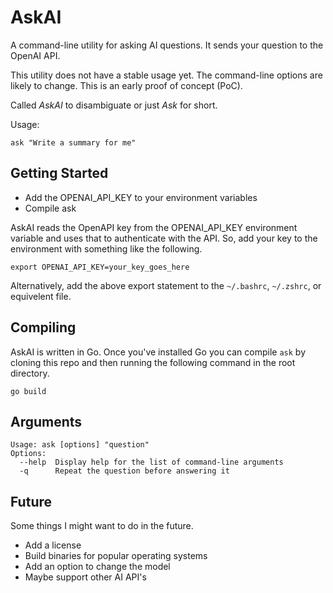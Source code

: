 # AskAI

A command-line utility for asking AI questions.  It sends your question to the OpenAI API.

This utility does not have a stable usage yet. The command-line options are likely to change. This is an early proof of concept (PoC).

Called _AskAI_ to disambiguate or just _Ask_ for short.

Usage:
```
ask "Write a summary for me"
```


## Getting Started

- Add the OPENAI_API_KEY to your environment variables
- Compile ask

AskAI reads the OpenAPI key from the OPENAI_API_KEY environment variable and uses that to authenticate with the API. So, add your key to the environment with something like the following.

```
export OPENAI_API_KEY=your_key_goes_here
```

Alternatively, add the above export statement to the `~/.bashrc`, `~/.zshrc`, or equivelent file.


## Compiling

AskAI is written in Go. Once you've installed Go you can compile `ask` by cloning this repo and then running the following command in the root directory.

```
go build
```


## Arguments

```
Usage: ask [options] "question"
Options:
  --help  Display help for the list of command-line arguments
  -q      Repeat the question before answering it
```


## Future

Some things I might want to do in the future.

- Add a license
- Build binaries for popular operating systems
- Add an option to change the model
- Maybe support other AI API's
